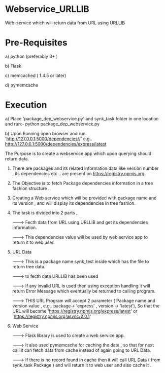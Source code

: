 # Webservice_URLLIB
Web-service which will return data from URL using URLLIB


# Pre-Requisites
a) python (preferably 3+ )

b) Flask

c) memcached ( 1.4.5 or later)

d) pymemcache

# Execution
a) Place 'package_dep_webservice.py' and synk_task folder in one location and run:-  python package_dep_webservice.py

b) Upon Running open browser and run 'http://127.0.0.1:5000/dependencies/<PACKAGE NAME>/<VERSION>' e.g.. http://127.0.0.1:5000/dependencies/express/latest


The Purpose is to create a webservice app which upon querying should return data.

1) There are packages and its related information data like version number , its dependencies etc .. are present on https://registry.npmjs.org.

2) The Objective is to fetch Package dependencies information in a tree fashion structure .

3) Creating a Web service which will be provided with package name and its version , and will display its dependencies in tree fashion.

4) The task is divided into 2 parts ,

    --->  Fecth data from URL using URLLIB and get its dependencies information.
    
    --->  This dependencies value will be used by web service app to return it to web user.
  
  
5) URL Data 

    --->  This is a package name synk_test inside which has the file to return tree data.
    
    --->  to fecth data URLLIB has been used 
    
    --->  If any invalid URL is used then using exception handling it will return Error Message which eventually be returned to calling program.
    
    --->  THIS URL Program will accept 2 parameter ( Package name and version value , e.g.. package-> 'express' , version -> 'latest'), So that the URL will become 'https://registry.npmjs.org/express/latest' or 'https://registry.npmjs.org/async/2.0.1'
  
  
6)  Web Service 

      ---> Flask library is used to create a web service app.
      
      ---> It also used pymemcache for caching the data , so that for next call it can fetch data from cache instead of again going to URL Data.
      
      --->  If there is no record found in cache then it will call URL Data ( from synk_task Package ) and will return it to web user and also cache it .
